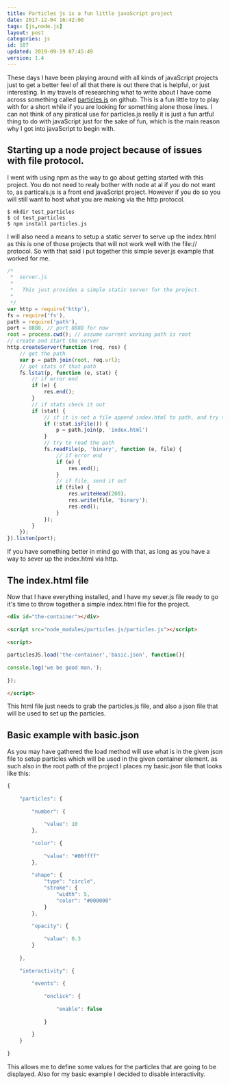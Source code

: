 ```yaml
---
title: Particles js is a fun little javaScript project
date: 2017-12-04 16:42:00
tags: [js,node.js]
layout: post
categories: js
id: 107
updated: 2019-09-19 07:45:49
version: 1.4
---
```


These days I have been playing around with all kinds of javaScript projects just to get a better feel of all that there is out there that is helpful, or just interesting. In my travels of researching what to write about I have come across something called [particles.js](https://github.com/VincentGarreau/particles.js) on github. This is a fun little toy to play with for a short while if you are looking for something alone those lines. I can not think of any piratical use for particles.js really it is just a fun artful thing to do with javaScript just for the sake of fun, which is the main reason why I got into javaScript to begin with.

<!-- more -->

## Starting up a node project because of issues with file protocol.

I went with using npm as the way to go about getting started with this project. You do not need to realy bother with node at al if you do not want to, as particals.js is a front end javaScript project. However if you do so you will still want to host what you are making via the http protocol.

```
$ mkdir test_particles
$ cd test_particles
$ npm install particles.js
```

I will also need a means to setup a static server to serve up the index.html as this is one of those projects that will not work well with the file:// protocol. So with that said I put together this simple sever.js example that worked for me.

```js
/*
 *  server.js
 *
 *   This just provides a simple static server for the project.
 *
 */
var http = require('http'),
fs = require('fs'),
path = require('path'),
port = 8888, // port 8888 for now
root = process.cwd(); // assume current working path is root
// create and start the server
http.createServer(function (req, res) {
    // get the path
    var p = path.join(root, req.url);
    // get stats of that path
    fs.lstat(p, function (e, stat) {
        // if error end
        if (e) {
            res.end();
        }
        // if stats check it out
        if (stat) {
            // if it is not a file append index.html to path, and try that
            if (!stat.isFile()) {
                p = path.join(p, 'index.html')
            }
            // try to read the path
            fs.readFile(p, 'binary', function (e, file) {
                // if error end
                if (e) {
                    res.end();
                }
                // if file, send it out
                if (file) {
                    res.writeHead(200);
                    res.write(file, 'binary');
                    res.end();
                }
            });
        }
    });
}).listen(port);
```

If you have something better in mind go with that, as long as you have a way to sever up the index.html via http.

## The index.html file

Now that I have everything installed, and I have my sever.js file ready to go it's time to throw together a simple index.html file for the project.

```html
<div id="the-container"></div>
 
<script src="node_modules/particles.js/particles.js"></script>
 
<script>
 
particlesJS.load('the-container','basic.json', function(){
 
console.log('we be good man.');
 
});
 
</script>
```

This html file just needs to grab the particles.js file, and also a json file that will be used to set up the particles.

## Basic example with basic.json

As you may have gathered the load method will use what is in the given json file to setup particles which will be used in the given container element. as such also in the root path of the project I places my basic.json file that looks like this:

```js
{
 
    "particles": {
 
        "number": {
 
            "value": 10
        },
 
        "color": {
 
            "value": "#00ffff"
        },
 
        "shape": {
            "type": "circle",
            "stroke": {
                "width": 5,
                "color": "#000000"
            }
        },
 
        "opacity": {
 
            "value": 0.3
        }
 
    },
 
    "interactivity": {
 
        "events": {
 
            "onclick": {
 
                "enable": false
 
            }
 
        }
    }
 
}
```

This allows me to define some values for the particles that are going to be displayed. Also for my basic example I decided to disable interactivity.